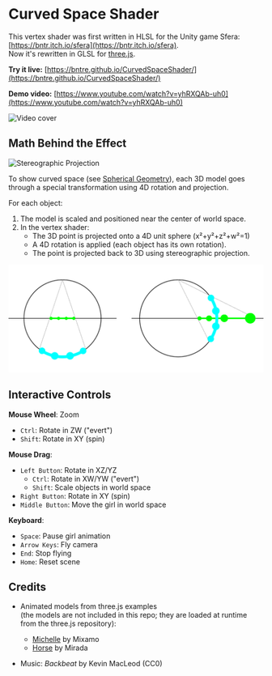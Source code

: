 # Curved Space Shader

This vertex shader was first written in HLSL for the Unity game Sfera: [https://bntr.itch.io/sfera](https://bntr.itch.io/sfera).  
Now it's rewritten in GLSL for [three.js](https://threejs.org/).

**Try it live:** [https://bntre.github.io/CurvedSpaceShader/](https://bntre.github.io/CurvedSpaceShader/)  

**Demo video:** [https://www.youtube.com/watch?v=yhRXQAb-uh0](https://www.youtube.com/watch?v=yhRXQAb-uh0)

<img src="https://img.youtube.com/vi/yhRXQAb-uh0/maxresdefault.jpg" width="600" alt="Video cover"/>

## Math Behind the Effect

<img src="https://upload.wikimedia.org/wikipedia/commons/8/85/Stereographic_projection_in_3D.png" width="400" alt="Stereographic Projection"/>

To show curved space (see [Spherical Geometry](https://en.wikipedia.org/wiki/Spherical_geometry)), each 3D model goes through a special transformation using 4D rotation and projection.

For each object:

1. The model is scaled and positioned near the center of world space.
2. In the vertex shader:
    - The 3D point is projected onto a 4D unit sphere (x²+y²+z²+w²=1)
    - A 4D rotation is applied (each object has its own rotation).
    - The point is projected back to 3D using stereographic projection.

![Projections](doc_projection_image.svg)


## Interactive Controls

**Mouse Wheel**: Zoom  
+ `Ctrl`: Rotate in ZW ("evert")  
+ `Shift`: Rotate in XY (spin)

**Mouse Drag**:  
- `Left Button`: Rotate in XZ/YZ  
  + `Ctrl`: Rotate in XW/YW ("evert")  
  + `Shift`: Scale objects in world space
- `Right Button`: Rotate in XY (spin)  
- `Middle Button`: Move the girl in world space

**Keyboard**:  
- `Space`: Pause girl animation  
- `Arrow Keys`: Fly camera  
- `End`: Stop flying  
- `Home`: Reset scene


## Credits

- Animated models from three.js examples  
    (the models are not included in this repo; they are loaded at runtime from the three.js repository):
  - [Michelle](https://threejs.org/examples/?#webgpu_skinning) by Mixamo
  - [Horse](https://threejs.org/examples/?#webgl_morphtargets_horse) by Mirada

- Music: *Backbeat* by Kevin MacLeod (CC0)
